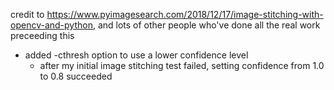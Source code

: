 credit to https://www.pyimagesearch.com/2018/12/17/image-stitching-with-opencv-and-python, and lots of other people who've done all the real work preceeding this


- added -cthresh option to use a lower confidence level
    - after my initial image stitching test failed, setting confidence from 1.0 to 0.8 succeeded


